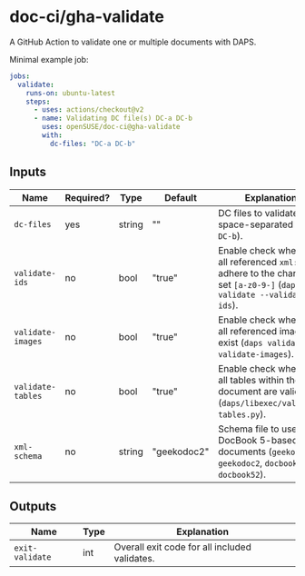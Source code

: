 # doc-ci/gha-validate

A GitHub Action to validate one or multiple documents with DAPS.

Minimal example job:

```yaml
jobs:
  validate:
    runs-on: ubuntu-latest
    steps:
      - uses: actions/checkout@v2
      - name: Validating DC file(s) DC-a DC-b
        uses: openSUSE/doc-ci@gha-validate
        with:
          dc-files: "DC-a DC-b"
```


## Inputs

Name | Required? | Type | Default | Explanation
-----|-----------|------|---------|------------
`dc-files` | yes | string | "" | DC files to validate, space-separated (`DC-a DC-b`).
`validate-ids` | no | bool | "true" | Enable check whether all referenced `xml:id`s adhere to the character set `[a-z0-9-]` (`daps validate --validate-ids`).
`validate-images` | no | bool | "true" | Enable check whether all referenced images exist (`daps validate --validate-images`).
`validate-tables` | no | bool | "true" | Enable check whether all tables within the document are valid (`daps/libexec/validate-tables.py`).
`xml-schema` | no | string | "geekodoc2" | Schema file to use for DocBook 5-based documents (`geekodoc1`, `geekodoc2`, `docbook51`, `docbook52`).


## Outputs

Name | Type | Explanation
-----|------|------------
`exit-validate` | int | Overall exit code for all included validates.
